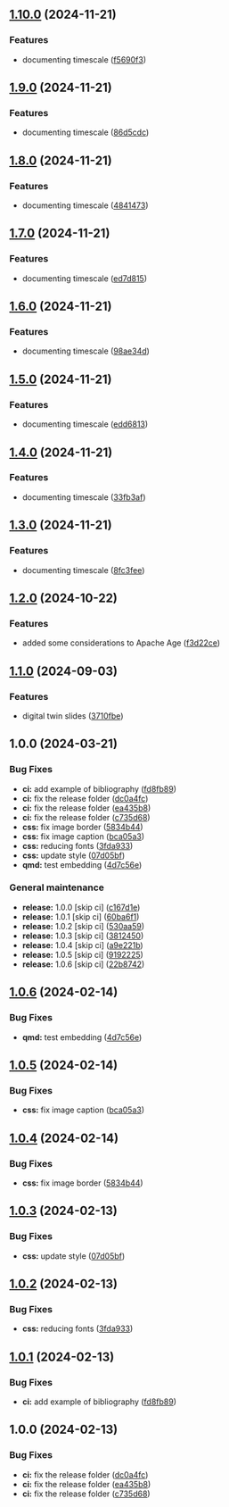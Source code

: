 ## [1.10.0](https://github.com/ManuelePasini/slides-markdown/compare/1.9.0...1.10.0) (2024-11-21)


### Features

* documenting timescale ([f5690f3](https://github.com/ManuelePasini/slides-markdown/commit/f5690f32ae1fc03648e9e29f0fb32d43cf75ff17))

## [1.9.0](https://github.com/ManuelePasini/slides-markdown/compare/1.8.0...1.9.0) (2024-11-21)


### Features

* documenting timescale ([86d5cdc](https://github.com/ManuelePasini/slides-markdown/commit/86d5cdc1962c229ab8aa19c3c685c72e4d02599d))

## [1.8.0](https://github.com/ManuelePasini/slides-markdown/compare/1.7.0...1.8.0) (2024-11-21)


### Features

* documenting timescale ([4841473](https://github.com/ManuelePasini/slides-markdown/commit/48414737e2e24f3f50bb5fd983d2616af83434e3))

## [1.7.0](https://github.com/ManuelePasini/slides-markdown/compare/1.6.0...1.7.0) (2024-11-21)


### Features

* documenting timescale ([ed7d815](https://github.com/ManuelePasini/slides-markdown/commit/ed7d8150046f1907f123f85b8f2024d418bd606f))

## [1.6.0](https://github.com/ManuelePasini/slides-markdown/compare/1.5.0...1.6.0) (2024-11-21)


### Features

* documenting timescale ([98ae34d](https://github.com/ManuelePasini/slides-markdown/commit/98ae34da79c76bd3afebe48686b8dec2a77f388a))

## [1.5.0](https://github.com/ManuelePasini/slides-markdown/compare/1.4.0...1.5.0) (2024-11-21)


### Features

* documenting timescale ([edd6813](https://github.com/ManuelePasini/slides-markdown/commit/edd6813975b3be9c972b9822750ebb90a4489560))

## [1.4.0](https://github.com/ManuelePasini/slides-markdown/compare/1.3.0...1.4.0) (2024-11-21)


### Features

* documenting timescale ([33fb3af](https://github.com/ManuelePasini/slides-markdown/commit/33fb3af482e54d9db436e7318923170f150375b2))

## [1.3.0](https://github.com/ManuelePasini/slides-markdown/compare/1.2.0...1.3.0) (2024-11-21)


### Features

* documenting timescale ([8fc3fee](https://github.com/ManuelePasini/slides-markdown/commit/8fc3fee66d31515985a6dc4cdf2fe2d64a7db171))

## [1.2.0](https://github.com/ManuelePasini/slides-markdown/compare/1.1.0...1.2.0) (2024-10-22)


### Features

* added some considerations to Apache Age ([f3d22ce](https://github.com/ManuelePasini/slides-markdown/commit/f3d22ce3b2412bcf46a7c4cb74a77f91807b053e))

## [1.1.0](https://github.com/ManuelePasini/slides-markdown/compare/1.0.0...1.1.0) (2024-09-03)


### Features

* digital twin slides ([3710fbe](https://github.com/ManuelePasini/slides-markdown/commit/3710fbedb89845a3223f8f8ee8f91dcb2a5773c3))

## 1.0.0 (2024-03-21)


### Bug Fixes

* **ci:** add example of bibliography ([fd8fb89](https://github.com/ManuelePasini/slides-markdown/commit/fd8fb89e6bb02ab5639c0322b48c171c06fbe4ca))
* **ci:** fix the release folder ([dc0a4fc](https://github.com/ManuelePasini/slides-markdown/commit/dc0a4fc87f64aff7be2cedd05062b708ea7cc63b))
* **ci:** fix the release folder ([ea435b8](https://github.com/ManuelePasini/slides-markdown/commit/ea435b8cf23bfa6b327d78337ca5bc114b309f1e))
* **ci:** fix the release folder ([c735d68](https://github.com/ManuelePasini/slides-markdown/commit/c735d68dc70cd0cb20e08b5cb4b3a6b06af76eff))
* **css:** fix image border ([5834b44](https://github.com/ManuelePasini/slides-markdown/commit/5834b44e876c3e3f94f33ebf2e48b241a921a610))
* **css:** fix image caption ([bca05a3](https://github.com/ManuelePasini/slides-markdown/commit/bca05a32ff9a4fc420a4f1477ba0ec7002304d6b))
* **css:** reducing fonts ([3fda933](https://github.com/ManuelePasini/slides-markdown/commit/3fda933e58adbeec7b48f8154ea7de876dec0d85))
* **css:** update style ([07d05bf](https://github.com/ManuelePasini/slides-markdown/commit/07d05bf6bfdb2eea810b34402dce1a18634ea65a))
* **qmd:** test embedding ([4d7c56e](https://github.com/ManuelePasini/slides-markdown/commit/4d7c56e834db5de9d2528cd7faf10d50a21a489f))


### General maintenance

* **release:** 1.0.0 [skip ci] ([c167d1e](https://github.com/ManuelePasini/slides-markdown/commit/c167d1e38c77eb59ec0b41d4523fffd1f8b62b40))
* **release:** 1.0.1 [skip ci] ([60ba6f1](https://github.com/ManuelePasini/slides-markdown/commit/60ba6f102df747ed26c70d6b83b72f9660d05e46))
* **release:** 1.0.2 [skip ci] ([530aa59](https://github.com/ManuelePasini/slides-markdown/commit/530aa5985bbcca786890efe3461c1aa312a59514))
* **release:** 1.0.3 [skip ci] ([3812450](https://github.com/ManuelePasini/slides-markdown/commit/381245046180f4652dc1ffc1275c66842bdedd1e))
* **release:** 1.0.4 [skip ci] ([a9e221b](https://github.com/ManuelePasini/slides-markdown/commit/a9e221b56b757da0d51245cb84e42b7fa828c254))
* **release:** 1.0.5 [skip ci] ([9192225](https://github.com/ManuelePasini/slides-markdown/commit/9192225fd06276ccc452b27b6a7f2180afd4e899))
* **release:** 1.0.6 [skip ci] ([22b8742](https://github.com/ManuelePasini/slides-markdown/commit/22b8742131dd56e87b7d54b387298de5e0893a62))

## [1.0.6](https://github.com/w4bo/slides-markdown/compare/1.0.5...1.0.6) (2024-02-14)


### Bug Fixes

* **qmd:** test embedding ([4d7c56e](https://github.com/w4bo/slides-markdown/commit/4d7c56e834db5de9d2528cd7faf10d50a21a489f))

## [1.0.5](https://github.com/w4bo/slides-markdown/compare/1.0.4...1.0.5) (2024-02-14)


### Bug Fixes

* **css:** fix image caption ([bca05a3](https://github.com/w4bo/slides-markdown/commit/bca05a32ff9a4fc420a4f1477ba0ec7002304d6b))

## [1.0.4](https://github.com/w4bo/slides-markdown/compare/1.0.3...1.0.4) (2024-02-14)


### Bug Fixes

* **css:** fix image border ([5834b44](https://github.com/w4bo/slides-markdown/commit/5834b44e876c3e3f94f33ebf2e48b241a921a610))

## [1.0.3](https://github.com/w4bo/slides-markdown/compare/1.0.2...1.0.3) (2024-02-13)


### Bug Fixes

* **css:** update style ([07d05bf](https://github.com/w4bo/slides-markdown/commit/07d05bf6bfdb2eea810b34402dce1a18634ea65a))

## [1.0.2](https://github.com/w4bo/slides-markdown/compare/1.0.1...1.0.2) (2024-02-13)


### Bug Fixes

* **css:** reducing fonts ([3fda933](https://github.com/w4bo/slides-markdown/commit/3fda933e58adbeec7b48f8154ea7de876dec0d85))

## [1.0.1](https://github.com/w4bo/slides-markdown/compare/1.0.0...1.0.1) (2024-02-13)


### Bug Fixes

* **ci:** add example of bibliography ([fd8fb89](https://github.com/w4bo/slides-markdown/commit/fd8fb89e6bb02ab5639c0322b48c171c06fbe4ca))

## 1.0.0 (2024-02-13)


### Bug Fixes

* **ci:** fix the release folder ([dc0a4fc](https://github.com/w4bo/slides-markdown/commit/dc0a4fc87f64aff7be2cedd05062b708ea7cc63b))
* **ci:** fix the release folder ([ea435b8](https://github.com/w4bo/slides-markdown/commit/ea435b8cf23bfa6b327d78337ca5bc114b309f1e))
* **ci:** fix the release folder ([c735d68](https://github.com/w4bo/slides-markdown/commit/c735d68dc70cd0cb20e08b5cb4b3a6b06af76eff))
